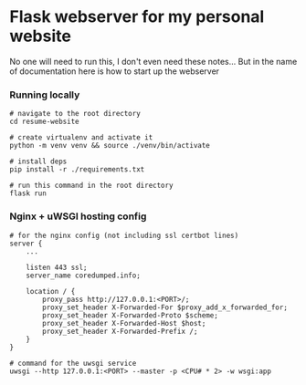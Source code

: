 # Flask webserver for my personal website

No one will need to run this, I don't even need these notes... But in the name of documentation here is how to start up the webserver


### Running locally
```
# navigate to the root directory
cd resume-website

# create virtualenv and activate it
python -m venv venv && source ./venv/bin/activate

# install deps
pip install -r ./requirements.txt

# run this command in the root directory
flask run
```

### Nginx + uWSGI hosting config
```
# for the nginx config (not including ssl certbot lines)
server {
    ...

    listen 443 ssl;
    server_name coredumped.info;

	location / {
		proxy_pass http://127.0.0.1:<PORT>/;
		proxy_set_header X-Forwarded-For $proxy_add_x_forwarded_for;
		proxy_set_header X-Forwarded-Proto $scheme;
		proxy_set_header X-Forwarded-Host $host;
		proxy_set_header X-Forwarded-Prefix /;
	}
}

# command for the uwsgi service
uwsgi --http 127.0.0.1:<PORT> --master -p <CPU# * 2> -w wsgi:app
```
